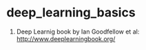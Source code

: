 # deep_learning_basics
1. Deep Learnig book by Ian Goodfellow et al: http://www.deeplearningbook.org/
